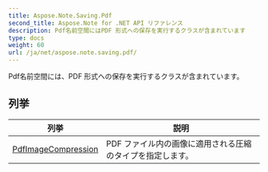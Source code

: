 ```yaml
---
title: Aspose.Note.Saving.Pdf
second_title: Aspose.Note for .NET API リファレンス
description: Pdf名前空間にはPDF 形式への保存を実行するクラスが含まれています
type: docs
weight: 60
url: /ja/net/aspose.note.saving.pdf/
---
```

Pdf名前空間には、PDF 形式への保存を実行するクラスが含まれています。

## 列挙

| 列挙 | 説明 |
| --- | --- |
| [PdfImageCompression](./pdfimagecompression/) | PDF ファイル内の画像に適用される圧縮のタイプを指定します。 |


